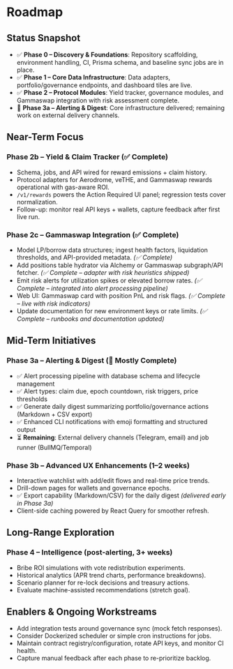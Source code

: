 # Roadmap

## Status Snapshot
- ✅ **Phase 0 – Discovery & Foundations**: Repository scaffolding, environment handling, CI, Prisma schema, and baseline sync jobs are in place.
- ✅ **Phase 1 – Core Data Infrastructure**: Data adapters, portfolio/governance endpoints, and dashboard tiles are live.
- ✅ **Phase 2 – Protocol Modules**: Yield tracker, governance modules, and Gammaswap integration with risk assessment complete.
- 🔄 **Phase 3a – Alerting & Digest**: Core infrastructure delivered; remaining work on external delivery channels.

## Near-Term Focus

### Phase 2b – Yield & Claim Tracker (✅ Complete)
- Schema, jobs, and API wired for reward emissions + claim history.
- Protocol adapters for Aerodrome, veTHE, and Gammaswap rewards operational with gas-aware ROI.
- `/v1/rewards` powers the Action Required UI panel; regression tests cover normalization.
- Follow-up: monitor real API keys + wallets, capture feedback after first live run.

### Phase 2c – Gammaswap Integration (✅ Complete)
- Model LP/borrow data structures; ingest health factors, liquidation thresholds, and API-provided metadata. *(✅ Complete)*
- Add positions table hydrator via Alchemy or Gammaswap subgraph/API fetcher. *(✅ Complete – adapter with risk heuristics shipped)*
- Emit risk alerts for utilization spikes or elevated borrow rates. *(✅ Complete – integrated into alert processing pipeline)*
- Web UI: Gammaswap card with position PnL and risk flags. *(✅ Complete – live with risk indicators)*
- Update documentation for new environment keys or rate limits. *(✅ Complete – runbooks and documentation updated)*

## Mid-Term Initiatives

### Phase 3a – Alerting & Digest (🔄 Mostly Complete)
- ✅ Alert processing pipeline with database schema and lifecycle management
- ✅ Alert types: claim due, epoch countdown, risk triggers, price thresholds
- ✅ Generate daily digest summarizing portfolio/governance actions (Markdown + CSV export)
- ✅ Enhanced CLI notifications with emoji formatting and structured output
- ⏳ **Remaining**: External delivery channels (Telegram, email) and job runner (BullMQ/Temporal)

### Phase 3b – Advanced UX Enhancements (1–2 weeks)
- Interactive watchlist with add/edit flows and real-time price trends.
- Drill-down pages for wallets and governance epochs.
- ✅ Export capability (Markdown/CSV) for the daily digest *(delivered early in Phase 3a)*
- Client-side caching powered by React Query for smoother refresh.

## Long-Range Exploration

### Phase 4 – Intelligence (post-alerting, 3+ weeks)
- Bribe ROI simulations with vote redistribution experiments.
- Historical analytics (APR trend charts, performance breakdowns).
- Scenario planner for re-lock decisions and treasury actions.
- Evaluate machine-assisted recommendations (stretch goal).

## Enablers & Ongoing Workstreams
- Add integration tests around governance sync (mock fetch responses).
- Consider Dockerized scheduler or simple cron instructions for jobs.
- Maintain contract registry/configuration, rotate API keys, and monitor CI health.
- Capture manual feedback after each phase to re-prioritize backlog.
